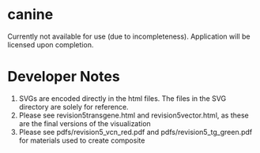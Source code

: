 # canine

Currently not available for use (due to incompleteness). Application will be licensed upon completion.

# Developer Notes
1. SVGs are encoded directly in the html files. The files in the SVG directory are solely for reference.
2. Please see revision5transgene.html and revision5vector.html, as these are the final versions of the visualization
3. Please see pdfs/revision5_vcn_red.pdf and pdfs/revision5_tg_green.pdf for materials used to create composite
